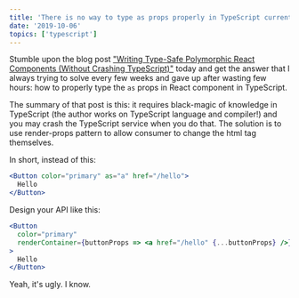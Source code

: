 ```yaml
---
title: 'There is no way to type as props properly in TypeScript currently'
date: '2019-10-06'
topics: ['typescript']
---
```


Stumble upon the blog post ["Writing Type-Safe Polymorphic React Components (Without Crashing TypeScript)"][polymorphic-components] today and get the answer that I always trying to solve every few weeks and gave up after wasting few hours: how to properly type the `as` props in React component in TypeScript.

The summary of that post is this: it requires black-magic of knowledge in TypeScript (the author works on TypeScript language and compiler!) and you may crash the TypeScript service when you do that. The solution is to use render-props pattern to allow consumer to change the html tag themselves.

In short, instead of this:

```jsx noWrapper
<Button color="primary" as="a" href="/hello">
  Hello
</Button>
```

Design your API like this:

```jsx noWrapper
<Button
  color="primary"
  renderContainer={buttonProps => <a href="/hello" {...buttonProps} />}
>
  Hello
</Button>
```

Yeah, it's ugly. I know.

[polymorphic-components]: https://blog.andrewbran.ch/polymorphic-react-components/
